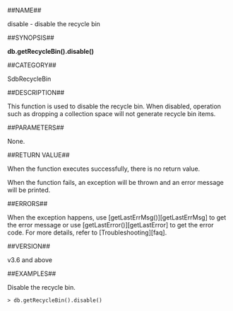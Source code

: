 ##NAME##

disable - disable the recycle bin

##SYNOPSIS##

**db.getRecycleBin().disable()**

##CATEGORY##

SdbRecycleBin

##DESCRIPTION##

This function is used to disable the recycle bin. When disabled, operation such as dropping a collection space will not generate recycle bin items.

##PARAMETERS##

None.

##RETURN VALUE##

When the function executes successfully, there is no return value.

When the function fails, an exception will be thrown and an error message will be printed.

##ERRORS##

When the exception happens, use [getLastErrMsg()][getLastErrMsg] to get the error message or use [getLastError()][getLastError] to get the error code. For more details, refer to [Troubleshooting][faq].

##VERSION##

v3.6 and above

##EXAMPLES##

Disable the recycle bin.

```lang-javascript
> db.getRecycleBin().disable()
```

[^_^]:
      Links
[getLastErrMsg]:manual/Manual/Sequoiadb_Command/Global/getLastErrMsg.md
[getLastError]:manual/Manual/Sequoiadb_Command/Global/getLastError.md
[faq]:manual/FAQ/faq_sdb.md
[error_code]:manual/Manual/Sequoiadb_error_code.md
